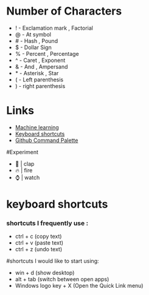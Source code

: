 # Number of Characters 

* ! - Exclamation mark , Factorial 
* @ - At symbol
* \# - Hash , Pound
* $ - Dollar Sign
* % - Percent , Percentage
* ^ - Caret , Exponent
* & - And , Ampersand
* \* - Asterisk , Star
* ( - Left parenthesis
* ) - right parenthesis


# Links
* [Machine learning](https://github.com/topics/machine-learning)
* [ Keyboard shortcuts](https://docs.github.com/en/get-started/accessibility/keyboard-shortcuts)
* [Github Command Palette](https://docs.github.com/en/get-started/accessibility/github-command-palette)


#Experiment
* :clap: | clap
* :fire: | fire
* :watch: | watch

# keyboard shortcuts 
### shortcuts I frequently use :
- ctrl + c (copy text)
- ctrl + v (paste text)
- ctrl + z (undo text)

#shortcuts I would like to start using:
- win + d (show desktop)
- alt + tab (switch between open apps)
- Windows logo key + X (Open the Quick Link menu)


